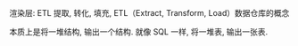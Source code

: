 渲染层: ETL 提取, 转化, 填充, ETL（Extract, Transform, Load）数据仓库的概念

本质上是将一堆结构, 输出一个结构. 就像 SQL 一样, 将一堆表, 输出一张表.